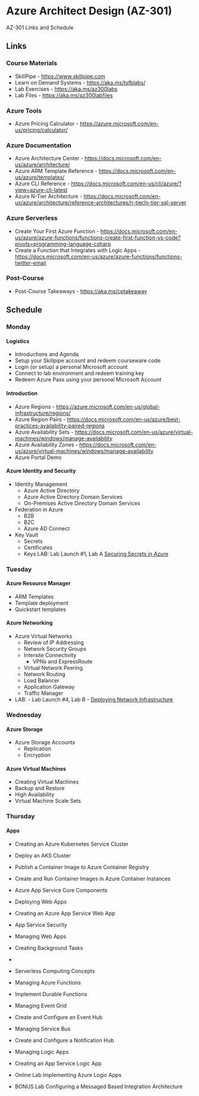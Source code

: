 # Azure Architect Design (AZ-301)

AZ-301 Links and Schedule

## Links

### Course Materials

- SkillPipe - <https://www.skillpipe.com>
- Learn on Demand Systems - <https://aka.ms/tsfblabs/>
- Lab Exercises - <https://aka.ms/az300labs>
- Lab Files - <https://aka.ms/az300labfiles>

### Azure Tools

- Azure Pricing Calculator - <https://azure.microsoft.com/en-us/pricing/calculator/>

### Azure Documentation

- Azure Architecture Center - <https://docs.microsoft.com/en-us/azure/architecture/>
- Azure ARM Template Reference - <https://docs.microsoft.com/en-us/azure/templates/>
- Azure CLI Reference - <https://docs.microsoft.com/en-us/cli/azure/?view=azure-cli-latest>
- Azure N-Tier Architecture - <https://docs.microsoft.com/en-us/azure/architecture/reference-architectures/n-tier/n-tier-sql-server>

### Azure Serverless

- Create Your First Azure Function - <https://docs.microsoft.com/en-us/azure/azure-functions/functions-create-first-function-vs-code?pivots=programming-language-csharp>
- Create a Function that Integrates with Logic Apps - <https://docs.microsoft.com/en-us/azure/azure-functions/functions-twitter-email>

### Post-Course

- Post-Course Takeaways - <https://aka.ms/cptakeaway>

## Schedule

### Monday 

#### Logistics
- Introductions and Agenda
- Setup your Skillpipe account and redeem courseware code
- Login (or setup) a personal Microsoft account
- Connect to lab environment and redeem training key
- Redeem Azure Pass using your personal Microsoft Account

#### Introduction

- Azure Regions - <https://azure.microsoft.com/en-us/global-infrastructure/regions/>
- Azure Region Pairs - <https://docs.microsoft.com/en-us/azure/best-practices-availability-paired-regions>
- Azure Availability Sets - <https://docs.microsoft.com/en-us/azure/virtual-machines/windows/manage-availability>
- Azure Availability Zones - <https://docs.microsoft.com/en-us/azure/virtual-machines/windows/manage-availability>
- Azure Portal Demo

#### Azure Identity and Security

- Identity Management
  - Azure Active Directory
  - Azure Active Directory Domain Services
  - On-Premises Active Directory Domain Services
- Federation in Azure
  - B2B
  - B2C
  - Azure AD Connect
- Key Vault
  - Secrets
  - Certificates
  - Keys
LAB: Lab Launch #1, Lab A [Securing Secrets in Azure](https://github.com/MicrosoftLearning/AZ-301-MicrosoftAzureArchitectDesign/blob/master/Instructions/AZ-301T01_Lab_Mod01_Securing%20Secrets%20in%20Azure.md)

### Tuesday 

#### Azure Resource Manager
- ARM Templates
- Template deployment
- Quickstart templates

#### Azure Networking

- Azure Virtual Networks
  - Review of IP Addressing
  - Network Security Groups
  - Intersite Connectivity
    - VPNs and ExpressRoute
  - Virtual Network Peering
  - Network Routing
  - Load Balancer
  - Application Gateway
  - Traffic Manager
- LAB: - Lab Launch #4, Lab B - [Deploying Network Infrastructure](https://github.com/MicrosoftLearning/AZ-301-MicrosoftAzureArchitectDesign/blob/master/Instructions/AZ-301T04_Lab_Mod03_Deploying%20Network%20Infrastructure%20for%20use%20in%20Azure%20Solutions.md)


### Wednesday 


#### Azure Storage

- Azure Storage Accounts
  - Replication
  - Encryption

#### Azure Virtual Machines

- Creating Virtual Machines
-  Backup and Restore
- High Availability
-  Virtual Machine Scale Sets

### Thursday 

#### Apps

- Creating an Azure Kubernetes Service Cluster
- Deploy an AKS Cluster
- Publish a Container Image to Azure Container Registry
- Create and Run Container Images in Azure Container Instances
- Azure App Service Core Components
- Deploying Web Apps
- Creating an Azure App Service Web App
- App Service Security
- Managing Web Apps
-  Creating Background Tasks
- 

- Serverless Computing Concepts
- Managing Azure Functions
- Implement Durable Functions
- Managing Event Grid
- Create and Configure an Event Hub
- Managing Service Bus
- Create and Configure a Notification Hub
-  Managing Logic Apps
-  Creating an App Service Logic App
- Online Lab  Implementing Azure Logic Apps
- BONUS Lab Configuring a Messaged Based Integration Architecture
